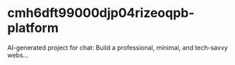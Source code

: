 # cmh6dft99000djp04rizeoqpb-platform
AI-generated project for chat: Build a professional, minimal, and tech-savvy webs...
